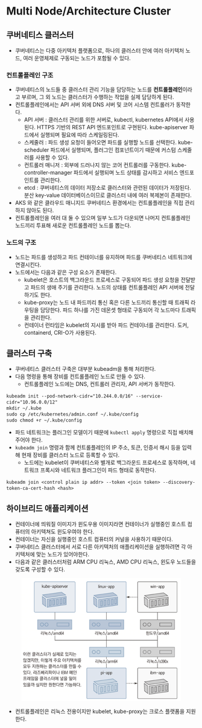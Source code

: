 # Multi Node/Architecture Cluster

## 쿠버네티스 클러스터

* 쿠버네티스는 다중 아키텍처 플랫폼으로, 하나의 클러스터 안에 여러 아키텍처 노드, 여러 운영체제로 구동되는 노드가 포함될 수 있다.

### 컨트롤플레인 구조

* 쿠버네티스의 노드들 중 클러스터 관리 기능을 담당하는 노드를 **컨트롤플레인**이라고 부르며, 그 외 노드는 클러스터가 수행하는 작업을 실제 담당하게 된다.
* 컨트롤플레인에서는 API 서버 외에 DNS 서버 및 코어 시스템 컨트롤러가 동작한다.
  * API 서버 : 클러스터 관리를 위한 서버로, kubectl, kubernetes API에서 사용된다. HTTPS 기반의 REST API 엔드포인트로 구현된다. kube-apiserver 파드에서 실행되며 필요에 따라 스케일링된다.
  * 스케줄러 : 파드 생성 요청이 들어오면 파드를 실행할 노드를 선택한다. kube-scheduler 파드에서 실행되며, 플러그인 컴포넌트이기 때문에 커스텀 스케줄러를 사용할 수 있다.
  * 컨트롤러 매니저 : 외부에 드러나지 않는 코어 컨트롤러를 구동한다. kube-controller-manager 파드에서 실행되며 노드 상태를 감시하고 서비스 엔드포인트를 관리한다.
  * etcd : 쿠버네티스의 데이터 저장소로 클러스터와 관련된 데이터가 저장된다. 분산 key-value 데이터베이스이므로 클러스터 내에 여러 복제본이 존재한다.
* AKS 와 같은 클라우드 매니지드 쿠버네티스 환경에서는 컨트롤플레인을 직접 관리하지 않아도 된다.
* 컨트롤플레인을 여러 대 둘 수 있으며 일부 노드가 다운되면 나머지 컨트롤플레인 노드끼리 투표해 새로운 컨트롤플레인 노드를 뽑는다.

### 노드의 구조

* 노드는 파드를 생성하고 파드 컨테이너를 유지하며 파드를 쿠버네티스 네트워크에 연결시킨다.
* 노드에서는 다음과 같은 구성 요소가 존재한다.
  * kubelet은 호스트의 백그라운드 프로세스로 구동되어 파드 생성 요청을 전달받고 파드의 생애 주기를 관리한다. 노드의 상태를 컨트롤플레인 API 서버에 전달하기도 한다.
  * kube-proxy는 노드 내 파드끼리 통신 혹은 다른 노드끼리 통신할 때 트래픽 라우팅을 담당한다. 파드 하나를 가진 데몬셋 형태로 구동되어 각 노드마다 트래픽을 관리한다.
  * 컨테이너 런타임은 kubelet의 지시를 받아 파드 컨테이너를 관리한다. 도커, containerd, CRI-O가 사용된다.

## 클러스터 구축

* 쿠버네티스 클러스터 구축은 대부분 kubeadm을 통해 처리한다.
* 다음 명령을 통해 장비를 컨트롤플레인 노드로 만들 수 있다.
  * 컨트롤플레인 노드에는 DNS, 컨트롤러 관리자, API 서버가 동작한다.

```
kubeadm init --pod-network-cidr="10.244.0.0/16" --service-cidr="10.96.0.0/12"
mkdir ~/.kube
sudo cp /etc/kubernetes/admin.conf ~/.kube/config
sudo chmod +r ~/.kube/config
```

* 파드 네트워크는 플러그인 모델이기 때문에 `kubectl apply` 명령으로 직접 배치해주어야 한다.
* `kubeadm join` 명령과 함께 컨트롤플레인의 IP 주소, 토큰, 인증서 해시 등을 입력해 현재 장비를 클러스터 노드로 등록할 수 있다.
  * 노드에는 kubelet이 쿠버네티스와 별개로 백그라운드 프로세스로 동작하며, 네트워크 프록시와 네트워크 플러그인이 파드 형태로 동작한다.

```
kubeadm join <control plain ip addr> --token <join token> --discovery-token-ca-cert-hash <hash>
```

## 하이브리드 애플리케이션

* 컨테이너에 띄워질 이미지가 윈도우용 이미지라면 컨테이너가 실행중인 호스트 컴퓨터의 아키텍쳐도 윈도우여야 한다.
* 컨테이너는 자신을 실행중인 호스트 컴퓨터의 커널을 사용하기 때문이다.
* 쿠버네티스 클러스터에서 서로 다른 아키텍처의 애플리케이션을 실행하려면 각 아키텍처에 맞는 노드가 있어야한다.
* 다음과 같은 클러스터처럼 ARM CPU 리눅스, AMD CPU 리눅스, 윈도우 노드들을 갖도록 구성할 수 있다.

<figure><img src="../../.gitbook/assets/image (1) (1) (1) (1) (1) (1) (1).png" alt=""><figcaption></figcaption></figure>

* 컨트롤플레인은 리눅스 전용이지만 kubelet, kube-proxy는 크로스 플랫폼을 지원한다.
